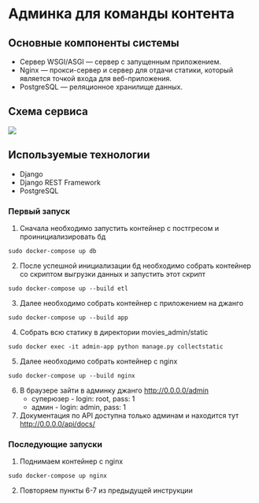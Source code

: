 # Админка для команды контента

## Основные компоненты системы
- Cервер WSGI/ASGI — сервер с запущенным приложением.
- Nginx — прокси-сервер и сервер для отдачи статики, который является точкой входа для веб-приложения.
- PostgreSQL — реляционное хранилище данных.

## Схема сервиса
![](../../../../Pictures/S1.1_3_nginx_1_1602196301.jpg)

## Используемые технологии
- Django
- Django REST Framework
- PostgreSQL

### Первый запуск

1. Сначала необходимо запустить контейнер с постгресом и проинициализировать бд
```shell
sudo docker-compose up db
```
2. После успешной инициализации бд необходимо собрать контейнер со скриптом выгрузки данных
и запустить этот скрипт
```shell
sudo docker-compose up --build etl
```
3. Далее необходимо собрать контейнер с приложением на джанго
```shell
sudo docker-compose up --build app
```
4. Собрать всю статику в директории movies_admin/static
```shell
sudo docker exec -it admin-app python manage.py collectstatic
```
5. Далее необходимо собрать контейнер с nginx
```shell
sudo docker-compose up --build nginx
```
6. В браузере зайти в админку джанго http://0.0.0.0/admin
   - суперюзер - login: root, pass: 1
   - админ - login: admin, pass: 1
7. Документация по API доступна только админам и находится тут http://0.0.0.0/api/docs/

### Последующие запуски
1. Поднимаем контейнер с nginx
```shell
sudo docker-compose up nginx
```
2. Повторяем пункты 6-7 из предыдущей инструкции

